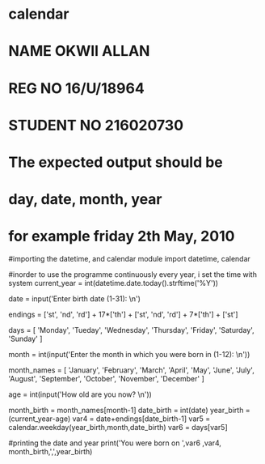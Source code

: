 # calendar
# NAME OKWII ALLAN
# REG NO 16/U/18964
# STUDENT NO 216020730
# The expected output should be
# day, date, month, year
# for example friday 2th May, 2010

#importing the datetime, and calendar module
import datetime, calendar

#inorder to use the programme continuously every year, i set the time with system
current_year = int(datetime.date.today().strftime('%Y'))

date = input('Enter birth date (1-31): \n')

endings = ['st', 'nd', 'rd'] + 17*['th'] + ['st', 'nd', 'rd'] + 7*['th'] + ['st']

days = [
    'Monday',
    'Tueday',
    'Wednesday',
    'Thursday',
    'Friday',
    'Saturday',
    'Sunday'
    ]

month = int(input('Enter the month in which you were born in (1-12): \n'))

month_names = [
    'January',
    'February',
    'March',
    'April',
    'May',
    'June',
    'July',
    'August',
    'September',
    'October',
    'November',
    'December'
    ]

age = int(input('How old are you now? \n'))

month_birth = month_names[month-1]
date_birth = int(date)
year_birth = (current_year-age)
var4 = date+endings[date_birth-1]
var5 = calendar.weekday(year_birth,month,date_birth)
var6 = days[var5]

#printing the date and year
print('You were born on ',var6 ,var4, month_birth,',',year_birth)

